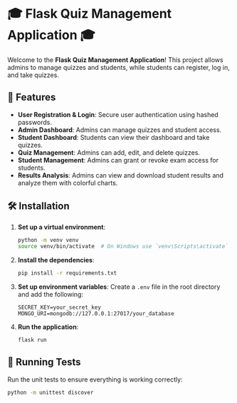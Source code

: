 # 🎓 Flask Quiz Management Application 🎓

Welcome to the **Flask Quiz Management Application**! This project allows admins to manage quizzes and students, while students can register, log in, and take quizzes.

## 🚀 Features

- **User Registration & Login**: Secure user authentication using hashed passwords.
- **Admin Dashboard**: Admins can manage quizzes and student access.
- **Student Dashboard**: Students can view their dashboard and take quizzes.
- **Quiz Management**: Admins can add, edit, and delete quizzes.
- **Student Management**: Admins can grant or revoke exam access for students.
- **Results Analysis**: Admins can view and download student results and analyze them with colorful charts.

## 🛠️ Installation

1. **Set up a virtual environment**:
    ```sh
    python -m venv venv
    source venv/bin/activate  # On Windows use `venv\Scripts\activate`
    ```

2. **Install the dependencies**:
    ```sh
    pip install -r requirements.txt
    ```

3. **Set up environment variables**:
    Create a `.env` file in the root directory and add the following:
    ```plaintext
    SECRET_KEY=your_secret_key
    MONGO_URI=mongodb://127.0.0.1:27017/your_database
    ```

4. **Run the application**:
    ```sh
    flask run
    ```

## 🧪 Running Tests

Run the unit tests to ensure everything is working correctly:
```sh
python -m unittest discover
